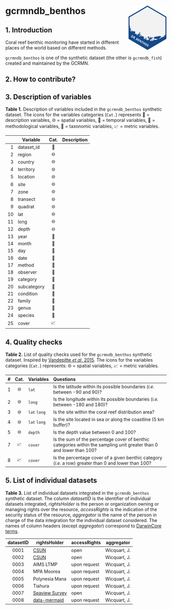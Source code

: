 # gcrmndb_benthos <img src='figs/hex_logo.svg' align="right" height="138.5" />

## 1. Introduction

Coral reef benthic monitoring have started in different places of the world based on different methods.

`gcrmndb_benthos` is one of the synthetic dataset (the other is `gcrmndb_fish`) created and maintained by the GCRMN.

## 2. How to contribute?


## 3. Description of variables


**Table 1.** Description of variables included in the `gcrmndb_benthos` synthetic dataset. The icons for the variables categories (`Cat.`) represents :memo: = description variables, :globe_with_meridians: = spatial variables, :calendar: = temporal variables, :straight_ruler: = methodological variables, :crab: = taxonomic variables, :chart_with_upwards_trend: = metric variables.

|     | Variable    | Cat.                       | Description                                              |
|----:|-------------|:--------------------------:|----------------------------------------------------------|
| 1   | dataset_id  | :memo:                     |                                                          |  
| 2   | region      | :globe_with_meridians:     |                                                          |  
| 3   | country     | :globe_with_meridians:     |                                                          |  
| 4   | territory   | :globe_with_meridians:     |                                                          |  
| 5   | location    | :globe_with_meridians:     |                                                          |  
| 6   | site        | :globe_with_meridians:     |                                                          |  
| 7   | zone        | :globe_with_meridians:     |                                                          |  
| 8   | transect    | :globe_with_meridians:     |                                                          |  
| 9   | quadrat     | :globe_with_meridians:     |                                                          |  
| 10  | lat         | :globe_with_meridians:     |                                                          |  
| 11  | long        | :globe_with_meridians:     |                                                          |  
| 12  | depth       | :globe_with_meridians:     |                                                          |  
| 13  | year        | :calendar:                 |                                                          |  
| 14  | month       | :calendar:                 |                                                          |  
| 15  | day         | :calendar:                 |                                                          |  
| 16  | date        | :calendar:                 |                                                          |  
| 17  | method      | :straight_ruler:           |                                                          |  
| 18  | observer    | :straight_ruler:           |                                                          |  
| 19  | category    | :crab:                     |                                                          |  
| 20  | subcategory | :crab:                     |                                                          |  
| 21  | condition   | :crab:                     |                                                          |  
| 22  | family      | :crab:                     |                                                          |  
| 23  | genus       | :crab:                     |                                                          |  
| 24  | species     | :crab:                     |                                                          |  
| 25  | cover       | :chart_with_upwards_trend: |                                                          |  


## 4. Quality checks


**Table 2.** List of quality checks used for the `gcrmndb_benthos` synthetic dataset. Inspired by [Vandepitte *et al*, 2015](https://doi.org/10.1093/database/bau125). The icons for the variables categories (`Cat.`) represents: :globe_with_meridians: = spatial variables, :chart_with_upwards_trend: = metric variables.

| #  | Cat.                       | Variables       | Questions                                                                       |
|:--:|:--------------------------:|-----------------|:--------------------------------------------------------------------------------|
| 1  | :globe_with_meridians:     | `lat`           | Is the latitude within its possible boundaries (*i.e.* between -90 and 90)?     |  
| 2  | :globe_with_meridians:     | `long`          | Is the longitude within its possible boundaries (*i.e.* between -180 and 180)?  |  
| 3  | :globe_with_meridians:     | `lat` `long`    | Is the site within the coral reef distribution area?                            |  
| 4  | :globe_with_meridians:     | `lat` `long`    | Is the site located in sea or along the coastline (5 km buffer)?                |  
| 5  | :globe_with_meridians:     | `depth`         | Is the depth value between 0 and 100?                                           |  
| 7  | :chart_with_upwards_trend: | `cover`         | Is the sum of the percentage cover of benthic categories within the sampling unit greater than 0 and lower than 100? |
| 8  | :chart_with_upwards_trend: | `cover`         | Is the percentage cover of a given benthic category (*i.e.* a row) greater than 0 and lower than 100? |                                    


## 5. List of individual datasets


**Table 3.** List of individual datasets integrated in the `gcrmndb_benthos` synthetic dataset. The column *datasetID* is the identifier of individual datasets integrated, *rightsHolder* is the person or organization owning or managing rights over the resource, *accessRights* is the indication of the security status of the resource, *aggregator* is the name of the person in charge of the data integration for the individual dataset considered. The names of column headers (except *aggregator*) correspond to [DarwinCore terms](https://dwc.tdwg.org/terms).

| datasetID     | rightsHolder                                                                                 | accessRights   | aggregator    |
|:-------------:|----------------------------------------------------------------------------------------------|----------------|---------------|
| 0001          | [CSUN](https://portal.edirepository.org/nis/mapbrowse?scope=edi&identifier=1091&revision=1)  | open           | Wicquart, J.  |         
| 0002          | [CSUN](https://portal.edirepository.org/nis/mapbrowse?scope=edi&identifier=1091&revision=1)  | open           | Wicquart, J.  |                          
| 0003          | AIMS LTMP                                                                                    | upon request   | Wicquart, J.  |                          
| 0004          | MPA Moorea                                                                                   | upon request   | Wicquart, J.  |                              
| 0005          | Polynesia Mana                                                                               | upon request   | Wicquart, J.  |                               
| 0006          | Tiahura                                                                                      | upon request   | Wicquart, J.  |
| 0007          | [Seaview Survey](https://doi.org/10.1038/s41597-020-00698-6)                                 | open           | Wicquart, J.  |
| 0008          | [data-mermaid](https://github.com/data-mermaid/mermaidr)                                     | upon request   | Wicquart, J.  |

